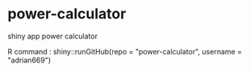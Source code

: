 # power-calculator
shiny app power calculator


R command :
shiny::runGitHub(repo = "power-calculator", username = "adrian669")
